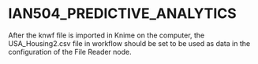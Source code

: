 # IAN504_PREDICTIVE_ANALYTICS

After the knwf file is imported in Knime on the computer, the USA_Housing2.csv file in workflow should be set to be used as data in the configuration of the File Reader node.

